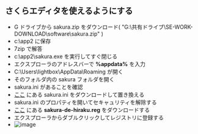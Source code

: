 ## さくらエディタを使えるようにする
- G ドライブから sakura.zip をダウンロード( "G:\共有ドライブ\SE-WORK-DOWNLOAD\software\sakura.zip" )
- c:\app2 に保存
- 7zip で解答
- c:\app2\sakura.exe を実行してすぐ閉じる
- エクスプローラのアドレスバーで **%appdata%** を入力
- C:\Users\lightbox\AppData\Roaming が開く
- そのフォルダ内の sakura フォルダを開く
- sakura.ini があることを確認
- [ここ](https://github.com/winofsql/subject-2022-software) にある sakura.ini をダウンロードして置き換える
- sakura.ini のプロパティを開いてセキャュリティを解除する
- [ここ](https://github.com/winofsql/subject-2022-software) にある **sakura-de-hiraku.reg** をダウンロードする
- エクスプローラからダブルクリックしてレジストリに登録する
- ![image](https://user-images.githubusercontent.com/1501327/163505052-ef3c47a4-774e-4b49-8807-bbb572df92d2.png)

